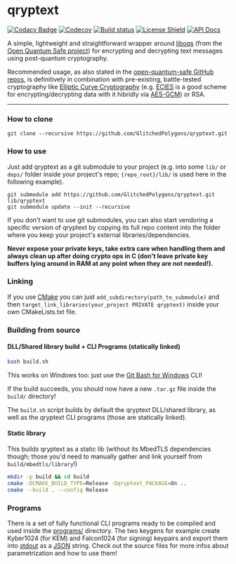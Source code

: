 # qryptext

[![Codacy Badge](https://app.codacy.com/project/badge/Grade/1a3b28b8f9004abbb1ee105d6eece676)](https://www.codacy.com/manual/GlitchedPolygons/qryptext?utm_source=github.com&amp;utm_medium=referral&amp;utm_content=GlitchedPolygons/qryptext&amp;utm_campaign=Badge_Grade)
[![Codecov](https://codecov.io/gh/GlitchedPolygons/qryptext/branch/master/graph/badge.svg)](https://codecov.io/gh/GlitchedPolygons/qryptext)
[![Build status](https://ci.appveyor.com/api/projects/status/d04dku5k34u4oi62/branch/master?svg=true)](https://ci.appveyor.com/project/GlitchedPolygons/qryptext/branch/master)
[![License Shield](https://img.shields.io/badge/license-Apache--2.0-orange)](https://github.com/GlitchedPolygons/qryptext/blob/master/LICENSE)
[![API Docs](https://img.shields.io/badge/api-docs-informational.svg)](https://glitchedpolygons.github.io/qryptext/files.html)


A simple, lightweight and straightforward wrapper around [liboqs](https://github.com/open-quantum-safe/liboqs) 
(from the [Open Quantum Safe project](https://openquantumsafe.org)) for encrypting and decrypting text messages using post-quantum cryptography.

Recommended usage, as also stated in the [open-quantum-safe GitHub repos](https://github.com/open-quantum-safe), is definitively in combination 
with pre-existing, battle-tested cryptography like [Elliptic Curve Cryptography](https://cryptobook.nakov.com/asymmetric-key-ciphers/elliptic-curve-cryptography-ecc) 
(e.g. [ECIES](https://github.com/GlitchedPolygons/cecies) is a good scheme for encrypting/decrypting data with it hibridly via [AES-GCM](https://tools.ietf.org/html/rfc5288)) or RSA.

---

### How to clone
`git clone --recursive https://github.com/GlitchedPolygons/qryptext.git`

### How to use
Just add qryptext as a git submodule to your project (e.g. into some `lib/` or `deps/` folder inside your project's repo; `{repo_root}/lib/` is used here in the following example).

```
git submodule add https://github.com/GlitchedPolygons/qryptext.git lib/qryptext
git submodule update --init --recursive
```

If you don't want to use git submodules, you can also start vendoring a specific version of qryptext by copying its full repo content into the folder where you keep your project's external libraries/dependencies.

**Never expose your private keys, take extra care when handling them and always clean up after doing crypto ops in C (don't leave private key buffers lying around in RAM at any point when they are not needed!).**

### Linking

If you use [CMake](https://cmake.org) you can just `add_subdirectory(path_to_submodule)` and then `target_link_libraries(your_project PRIVATE qryptext)` inside your own CMakeLists.txt file.

### Building from source

#### DLL/Shared library build + CLI Programs (statically linked)

```bash
bash build.sh
```
This works on Windows too: just use the [Git Bash for Windows](https://git-scm.com/download/win) CLI!

If the build succeeds, you should now have a new `.tar.gz` file inside the `build/` directory!

The `build.sh` script builds by default the qryptext DLL/shared library, as well as the qryptext CLI programs (those are statically linked).

#### Static library

This builds qryptext as a static lib (without its MbedTLS dependencies though; those you'd need to manually gather and link yourself from `build/mbedtls/library`!)

```bash
mkdir -p build && cd build
cmake -DCMAKE_BUILD_TYPE=Release -Dqryptext_PACKAGE=On ..
cmake --build . --config Release
```

### Programs

There is a set of fully functional CLI programs ready to be compiled and used inside the [programs/](https://github.com/GlitchedPolygons/qryptext/tree/master/programs) directory. 
The two keygens for example create Kyber1024 (for KEM) and Falcon1024 (for signing) keypairs and export them into [stdout](https://en.wikipedia.org/wiki/Standard_streams) as a [JSON](https://www.json.org/json-en.html) string.
Check out the source files for more infos about parametrization and how to use them!
